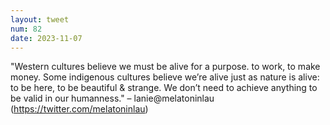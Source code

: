 ```yaml
---
layout: tweet
num: 82
date: 2023-11-07
---
```


"Western cultures believe we must be alive for a purpose. to
work, to make money. Some indigenous cultures believe we’re
alive just as nature is alive: to be here, to be beautiful &
strange. We don’t need to achieve anything to be valid in
our humanness." – lanie@melatoninlau
(https://twitter.com/melatoninlau)
